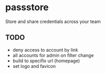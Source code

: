 # passstore
Store and share credentials across your team

## TODO
- deny access to account by link
- all accounts for admin on filter change
- build to specifix url (homepage)
- set logo and favicon